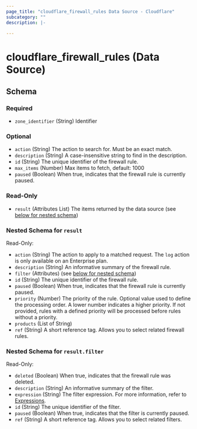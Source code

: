 ```yaml
---
page_title: "cloudflare_firewall_rules Data Source - Cloudflare"
subcategory: ""
description: |-
  
---
```


# cloudflare_firewall_rules (Data Source)




<!-- schema generated by tfplugindocs -->
## Schema

### Required

- `zone_identifier` (String) Identifier

### Optional

- `action` (String) The action to search for. Must be an exact match.
- `description` (String) A case-insensitive string to find in the description.
- `id` (String) The unique identifier of the firewall rule.
- `max_items` (Number) Max items to fetch, default: 1000
- `paused` (Boolean) When true, indicates that the firewall rule is currently paused.

### Read-Only

- `result` (Attributes List) The items returned by the data source (see [below for nested schema](#nestedatt--result))

<a id="nestedatt--result"></a>
### Nested Schema for `result`

Read-Only:

- `action` (String) The action to apply to a matched request. The `log` action is only available on an Enterprise plan.
- `description` (String) An informative summary of the firewall rule.
- `filter` (Attributes) (see [below for nested schema](#nestedatt--result--filter))
- `id` (String) The unique identifier of the firewall rule.
- `paused` (Boolean) When true, indicates that the firewall rule is currently paused.
- `priority` (Number) The priority of the rule. Optional value used to define the processing order. A lower number indicates a higher priority. If not provided, rules with a defined priority will be processed before rules without a priority.
- `products` (List of String)
- `ref` (String) A short reference tag. Allows you to select related firewall rules.

<a id="nestedatt--result--filter"></a>
### Nested Schema for `result.filter`

Read-Only:

- `deleted` (Boolean) When true, indicates that the firewall rule was deleted.
- `description` (String) An informative summary of the filter.
- `expression` (String) The filter expression. For more information, refer to [Expressions](https://developers.cloudflare.com/ruleset-engine/rules-language/expressions/).
- `id` (String) The unique identifier of the filter.
- `paused` (Boolean) When true, indicates that the filter is currently paused.
- `ref` (String) A short reference tag. Allows you to select related filters.


